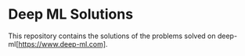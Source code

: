 # Deep ML Solutions
This repository contains the solutions of the problems solved on deep-ml[https://www.deep-ml.com].
